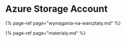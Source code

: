 # Azure Storage Account

{% page-ref page="wymagania-na-warsztaty.md" %}

{% page-ref page="materialy.md" %}

